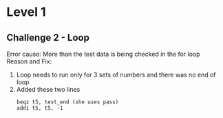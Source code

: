 # Level 1 
## Challenge 2 - Loop

Error cause: More than the test data is being checked in the for loop   
Reason and Fix:
1. Loop needs to run only for 3 sets of numbers and there was no end of loop
2. Added these two lines
    ```
    beqz t5, test_end (she uses pass)
    addi t5, t5, -1
    ```
